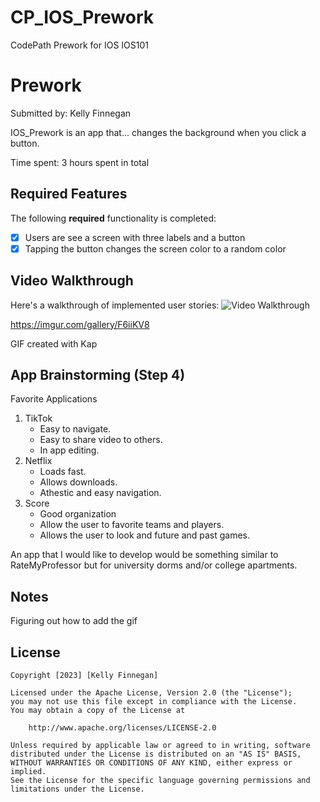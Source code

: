 # CP_IOS_Prework
CodePath Prework for IOS IOS101

# Prework

Submitted by: Kelly Finnegan

IOS_Prework is an app that... changes the background when you click a button.

Time spent: 3 hours spent in total

## Required Features

The following **required** functionality is completed:

- [X] Users are see a screen with three labels and a button
- [X] Tapping the button changes the screen color to a random color
 
## Video Walkthrough

Here's a walkthrough of implemented user stories:
<img src='![](https://imgur.com/gallery/F6iiKV8.gif)' title='Video Walkthrough' width='' alt='Video Walkthrough' />

https://imgur.com/gallery/F6iiKV8

GIF created with Kap
<!-- Recommended tools:
[Kap](https://getkap.co/) for macOS
[ScreenToGif](https://www.screentogif.com/) for Windows
[peek](https://github.com/phw/peek) for Linux. -->

## App Brainstorming (Step 4)

Favorite Applications
1. TikTok
    - Easy to navigate.
    - Easy to share video to others.
    - In app editing.
2. Netflix
    - Loads fast.
    - Allows downloads.
    - Athestic and easy navigation.
3. Score
    - Good organization
    - Allow the user to favorite teams and players.
    - Allows the user to look and future and past games.
    
An app that I would like to develop would be something similar to RateMyProfessor but for university dorms and/or college apartments.

## Notes

Figuring out how to add the gif


## License

    Copyright [2023] [Kelly Finnegan]

    Licensed under the Apache License, Version 2.0 (the "License");
    you may not use this file except in compliance with the License.
    You may obtain a copy of the License at

        http://www.apache.org/licenses/LICENSE-2.0

    Unless required by applicable law or agreed to in writing, software
    distributed under the License is distributed on an "AS IS" BASIS,
    WITHOUT WARRANTIES OR CONDITIONS OF ANY KIND, either express or implied.
    See the License for the specific language governing permissions and
    limitations under the License.

